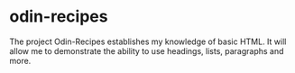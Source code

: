 # odin-recipes

<p>The project Odin-Recipes establishes my knowledge of basic HTML. It will allow me to demonstrate the ability to use headings, lists, paragraphs and more. </p>